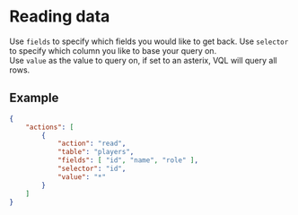# Reading data

Use `fields` to specify which fields you would like to get back.
Use `selector` to specify which column you like to base your query on.  
Use `value` as the value to query on, if set to an asterix, VQL will query all rows.

## Example
```json
{
	"actions": [
		{
			"action": "read",
			"table": "players",
			"fields": [ "id", "name", "role" ],
			"selector": "id",
			"value": "*"
		}	
	]
}
```
